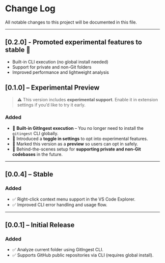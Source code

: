 # Change Log

All notable changes to this project will be documented in this file.

---

## [0.2.0] - Promoted experimental features to stable 🎉

* Built-in CLI execution (no global install needed)
* Support for private and non-Git folders
* Improved performance and lightweight analysis

## [0.1.0] – Experimental Preview

> ⚠️ This version includes **experimental support**. Enable it in extension settings if you’d like to try it early.

### Added

* 🧪 **Built-in GitIngest execution** – You no longer need to install the `gitingest` CLI globally.
* 🧪 Introduced a **toggle in settings** to opt into experimental features.
* 🧪 Marked this version as a **preview** so users can opt in safely.
* 🧪 Behind-the-scenes setup for **supporting private and non-Git codebases** in the future.

---

## [0.0.4] – Stable

### Added

* ✅ Right-click context menu support in the VS Code Explorer.
* ✅ Improved CLI error handling and usage flow.

---

## [0.0.1] – Initial Release

### Added

* ✅ Analyze current folder using GitIngest CLI.
* ✅ Supports GitHub public repositories via CLI (requires global install).
